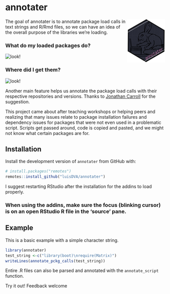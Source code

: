
<!-- README.md is generated from README.Rmd. Please edit that file -->

# annotater

<img src='man/figures/logo.png' align="right" height="138" /> The goal
of annotater is to annotate package load calls in text strings and R/Rmd
files, so we can have an idea of the overall purpose of the libraries
we’re loading.

### What do my loaded packages do?

![look\!](https://raw.githubusercontent.com/luisdva/annotater/master/inst/media/annotcalls.gif)

### Where did I get them?

![look\!](https://raw.githubusercontent.com/luisdva/annotater/master/inst/media/repos2.gif)

Another main feature helps us annotate the package load calls with their
respective repositories and versions. Thanks to [Jonathan
Carroll](https://github.com/jonocarroll) for the suggestion.

This project came about after teaching workshops or helping peers and
realizing that many issues relate to package installation failures and
dependency issues for packages that were not even used in a problematic
script. Scripts get passed around, code is copied and pasted, and we
might not know what certain packages are for.

## Installation

Install the development version of `annotater` from GitHub with:

``` r
# install.packages("remotes")
remotes::install_github("luisDVA/annotater")
```

I suggest restarting RStudio after the installation for the addins to
load properly.

### When using the addins, make sure the focus (blinking cursor) is on an open RStudio R file in the ‘source’ pane.

## Example

This is a basic example with a simple character string.

``` r
library(annotater)
test_string <-c("library(boot)\nrequire(Matrix)")
writeLines(annotate_pckg_calls(test_string))
```

Entire .R files can also be parsed and annotated with the
`annotate_script` function.

Try it out\! Feedback welcome
